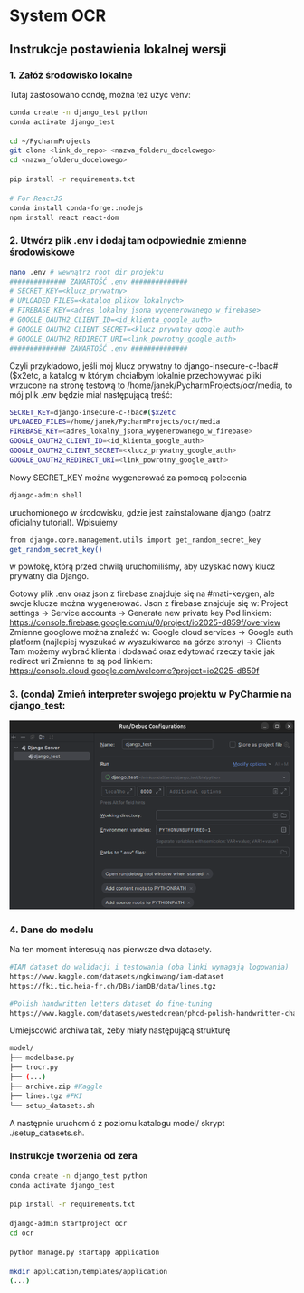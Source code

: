 # System OCR

## Instrukcje postawienia lokalnej wersji
### 1. Załóż środowisko lokalne
Tutaj zastosowano condę, można też użyć venv:
```bash
conda create -n django_test python
conda activate django_test

cd ~/PycharmProjects
git clone <link_do_repo> <nazwa_folderu_docelowego>
cd <nazwa_folderu_docelowego>

pip install -r requirements.txt

# For ReactJS
conda install conda-forge::nodejs
npm install react react-dom
```
### 2. Utwórz plik .env i dodaj tam odpowiednie zmienne środowiskowe
```bash
nano .env # wewnątrz root dir projektu
############## ZAWARTOŚĆ .env ##############
# SECRET_KEY=<klucz_prywatny>
# UPLOADED_FILES=<katalog_plikow_lokalnych>
# FIREBASE_KEY=<adres_lokalny_jsona_wygenerowanego_w_firebase>
# GOOGLE_OAUTH2_CLIENT_ID=<id_klienta_google_auth>
# GOOGLE_OAUTH2_CLIENT_SECRET=<klucz_prywatny_google_auth>
# GOOGLE_OAUTH2_REDIRECT_URI=<link_powrotny_google_auth>
############## ZAWARTOŚĆ .env ##############
```
Czyli przykładowo, jeśli mój klucz prywatny to django-insecure-c-!bac#($x2etc, a katalog w którym
chciałbym lokalnie przechowywać pliki wrzucone na stronę testową to /home/janek/PycharmProjects/ocr/media,
to mój plik .env będzie miał następującą treść:
```bash
SECRET_KEY=django-insecure-c-!bac#($x2etc
UPLOADED_FILES=/home/janek/PycharmProjects/ocr/media
FIREBASE_KEY=<adres_lokalny_jsona_wygenerowanego_w_firebase>
GOOGLE_OAUTH2_CLIENT_ID=<id_klienta_google_auth>
GOOGLE_OAUTH2_CLIENT_SECRET=<klucz_prywatny_google_auth>
GOOGLE_OAUTH2_REDIRECT_URI=<link_powrotny_google_auth>
```
Nowy SECRET_KEY można wygenerować za pomocą polecenia
```bash
django-admin shell
```
uruchomionego w środowisku, gdzie jest zainstalowane django (patrz oficjalny tutorial). Wpisujemy
```bash
from django.core.management.utils import get_random_secret_key  
get_random_secret_key()
```
w powłokę, którą przed chwilą uruchomiliśmy, aby uzyskać nowy klucz prywatny dla Django.

Gotowy plik .env oraz json z firebase znajduje się na #mati-keygen, ale swoje klucze można wygenerować.
Json z firebase znajduje się w:
Project settings -> Service accounts -> Generate new private key
Pod linkiem:
https://console.firebase.google.com/u/0/project/io2025-d859f/overview
Zmienne googlowe można znaleźć w:
Google cloud services -> Google auth platform (najlepiej wyszukać w wyszukiwarce na górze strony) -> Clients
Tam możemy wybrać klienta i dodawać oraz edytować rzeczy takie jak redirect uri
Zmienne te są pod linkiem:
https://console.cloud.google.com/welcome?project=io2025-d859f
### 3. (conda) Zmień interpreter swojego projektu w PyCharmie na django_test:
![Ustawienia interpretera](interpreter.png)

### 4. Dane do modelu
Na ten moment interesują nas pierwsze dwa datasety.
```bash
#IAM dataset do walidacji i testowania (oba linki wymagają logowania)
https://www.kaggle.com/datasets/ngkinwang/iam-dataset
https://fki.tic.heia-fr.ch/DBs/iamDB/data/lines.tgz
```
```bash
#Polish handwritten letters dataset do fine-tuning
https://www.kaggle.com/datasets/westedcrean/phcd-polish-handwritten-characters-database
```
Umiejscowić archiwa tak, żeby miały następującą strukturę
```bash
model/
├── modelbase.py
├── trocr.py
├── (...)
├── archive.zip #Kaggle
├── lines.tgz #FKI
└── setup_datasets.sh
```
A następnie uruchomić z poziomu katalogu model/ skrypt ./setup_datasets.sh.

### Instrukcje tworzenia od zera
```bash
conda create -n django_test python
conda activate django_test

pip install -r requirements.txt

django-admin startproject ocr
cd ocr

python manage.py startapp application

mkdir application/templates/application
(...)
```
